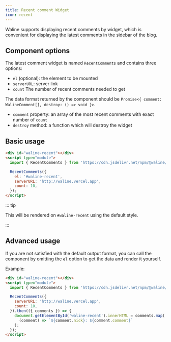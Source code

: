 ```yaml
---
title: Recent comment Widget
icon: recent
---
```


Waline supports displaying recent comments by widget, which is convenient for displaying the latest comments in the sidebar of the blog.

<!-- more -->

## Component options

The latest comment widget is named `RecentComments` and contains three options:

- `el` (optional): the element to be mounted
- `serverURL`: server link
- `count` The number of recent comments needed to get

The data format returned by the component should be `Promise<{ comment: WalineComment[], destroy: () => void }>`.

- `comment` property: an array of the most recent comments with exact number of `count`
- `destroy` method: a function which will destroy the widget

## Basic usage

```html
<div id="waline-recent"></div>
<script type="module">
  import { RecentComments } from 'https://cdn.jsdelivr.net/npm/@waline/client/dist/waline.mjs';

  RecentComments({
    el: '#waline-recent',
    serverURL: 'http://waline.vercel.app',
    count: 10,
  });
</script>
```

::: tip

This will be rendered on `#waline-recent` using the default style.

:::

## Advanced usage

If you are not satisfied with the default output format, you can call the component by omitting the `el` option to get the data and render it yourself.

Example:

```html
<div id="waline-recent"></div>
<script type="module">
  import { RecentComments } from 'https://cdn.jsdelivr.net/npm/@waline/client/dist/waline.mjs';

  RecentComments({
    serverURL: 'http://waline.vercel.app',
    count: 10,
  }).then(({ comments }) => {
    document.getElementById('waline-recent').innerHTML = comments.map(
      (comment) => `${comment.nick}: ${comment.comment}`
    );
  });
</script>
```
